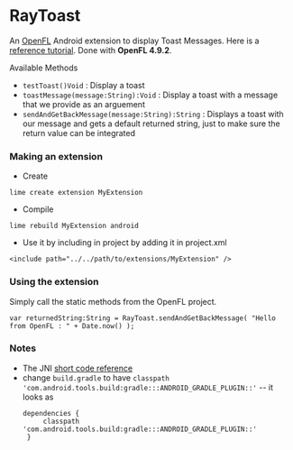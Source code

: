 RayToast
==============

 An [OpenFL][1] Android extension to display Toast Messages. 
 Here is a [reference tutorial][2]. Done with **OpenFL 4.9.2**.

Available Methods
 - `testToast()Void` : Display a toast
 - `toastMessage(message:String):Void` : Display a toast with a message that we provide as an arguement
 - `sendAndGetBackMessage(message:String):String` : Displays a toast with our message and gets a default returned string, just to make sure the return value can be integrated

### Making an extension

 - Create
```
lime create extension MyExtension
```
 - Compile
```
lime rebuild MyExtension android
```
 - Use it by including in project by adding it in project.xml
```
<include path="../../path/to/extensions/MyExtension" />
```

### Using the extension

Simply call the static methods from the OpenFL project.
```
var returnedString:String = RayToast.sendAndGetBackMessage( "Hello from OpenFL : " + Date.now() );
```

### Notes

 - The JNI [short code reference][3]
 - change `build.gradle` to have `classpath 'com.android.tools.build:gradle:::ANDROID_GRADLE_PLUGIN::'`
  -- it looks as
   ```
   dependencies {
		classpath 'com.android.tools.build:gradle:::ANDROID_GRADLE_PLUGIN::'
	}
   ``` 






[1]: http://www.openfl.org/learn/docs/tools/
[2]: https://player03.com/2014/08/09/openfl-extensions/
[3]: https://docs.oracle.com/javase/7/docs/technotes/guides/jni/spec/types.html
